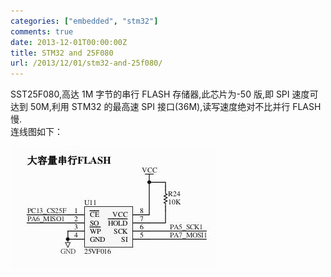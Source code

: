 ```yaml
---
categories: ["embedded", "stm32"]
comments: true
date: 2013-12-01T00:00:00Z
title: STM32 and 25F080
url: /2013/12/01/stm32-and-25f080/
---
```


SST25F080,高达 1M 字节的串行 FLASH 存储器,此芯片为-50 版,即 SPI 速度可达到 50M,利用 STM32 的最高速 SPI 接口(36M),读写速度绝对不比并行 FLASH 慢.     
连线图如下：

![25f080.jpg](/images/25f080.jpg)


